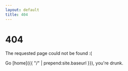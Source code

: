 ```yaml
---
layout: default
title: 404
---
```


# 404

The requested page could not be found :(

Go [home]({{ "/" | prepend:site.baseurl }}), you're drunk.